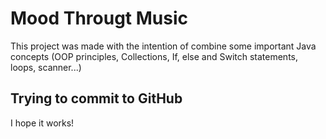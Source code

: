 # Mood Througt Music

This project was made with the intention of combine some important Java concepts (OOP principles, Collections, If, else and Switch statements, loops, scanner...)

## Trying to commit to GitHub

I hope it works!
